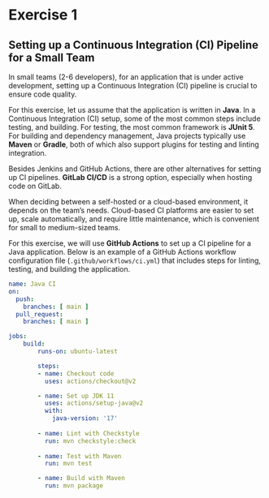 # Exercise 1

## Setting up a Continuous Integration (CI) Pipeline for a Small Team

In small teams (2-6 developers), for an application that is under active development, setting up a Continuous Integration (CI) pipeline is crucial to ensure code quality.

For this exercise, let us assume that the application is written in **Java**. In a Continuous Integration (CI) setup, some of the most common steps include testing, and building. For testing, the most common framework is **JUnit 5**. For building and dependency management, Java projects typically use **Maven** or **Gradle**, both of which also support plugins for testing and linting integration.

Besides Jenkins and GitHub Actions, there are other alternatives for setting up CI pipelines. **GitLab CI/CD** is a strong option, especially when hosting code on GitLab. 

When deciding between a self-hosted or a cloud-based environment, it depends on the team’s needs. Cloud-based CI platforms are easier to set up, scale automatically, and require little maintenance, which is convenient for small to medium-sized teams.

For this exercise, we will use **GitHub Actions** to set up a CI pipeline for a Java application. Below is an example of a GitHub Actions workflow configuration file (`.github/workflows/ci.yml`) that includes steps for linting, testing, and building the application.

```yaml
name: Java CI
on:
  push:
    branches: [ main ]
  pull_request:
    branches: [ main ]

jobs:
    build:
        runs-on: ubuntu-latest

        steps:
        - name: Checkout code
          uses: actions/checkout@v2

        - name: Set up JDK 11
          uses: actions/setup-java@v2
          with:
            java-version: '17'
            
        - name: Lint with Checkstyle
          run: mvn checkstyle:check
            
        - name: Test with Maven
          run: mvn test

        - name: Build with Maven
          run: mvn package
```     
          
             

